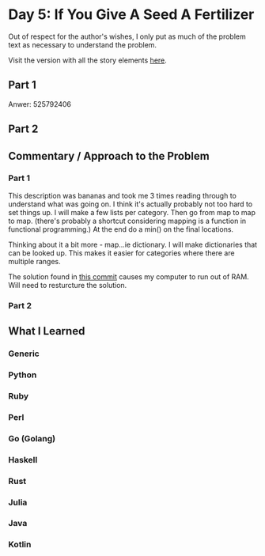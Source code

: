 # Day 5: If You Give A Seed A Fertilizer

Out of respect for the author's wishes, I only put as much of the problem text as necessary to understand the problem.

Visit the version with all the story elements [here](https://adventofcode.com/2023/day/5).

## Part 1
Anwer: 525792406
## Part 2

## Commentary / Approach to the Problem
### Part 1
This description was bananas and took me 3 times reading through to understand what was going on. I think it's actually probably not too hard to set things up. I will make a few lists per category. Then go from map to map to map. (there's probably a shortcut considering mapping is a function in functional programming.) At the end do a min() on the final locations.

Thinking about it a bit more - map...ie dictionary. I will make dictionaries that can be looked up. This makes it easier for categories where there are multiple ranges.

The solution found in [this commit](https://github.com/djotaku/adventofcode/blob/163353d4da1f354eac58e1b2594f6e0ebc3ca076/2023/Day_05/Python/day_05.py) causes my computer to run out of RAM. Will need to resturcture the solution.
### Part 2
## What I Learned

### Generic

### Python

### Ruby

### Perl

### Go (Golang)

### Haskell

### Rust

### Julia

### Java

### Kotlin
    